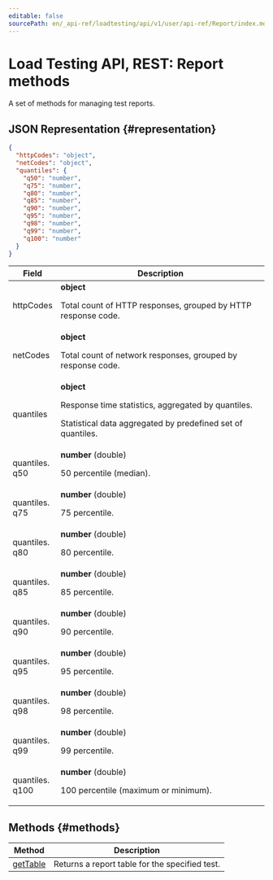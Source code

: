 ```yaml
---
editable: false
sourcePath: en/_api-ref/loadtesting/api/v1/user/api-ref/Report/index.md
---
```


# Load Testing API, REST: Report methods
A set of methods for managing test reports.
## JSON Representation {#representation}
```json 
{
  "httpCodes": "object",
  "netCodes": "object",
  "quantiles": {
    "q50": "number",
    "q75": "number",
    "q80": "number",
    "q85": "number",
    "q90": "number",
    "q95": "number",
    "q98": "number",
    "q99": "number",
    "q100": "number"
  }
}
```
 
Field | Description
--- | ---
httpCodes | **object**<br><p>Total count of HTTP responses, grouped by HTTP response code.</p> 
netCodes | **object**<br><p>Total count of network responses, grouped by response code.</p> 
quantiles | **object**<br><p>Response time statistics, aggregated by quantiles.</p> <p>Statistical data aggregated by predefined set of quantiles.</p> 
quantiles.<br>q50 | **number** (double)<br><p>50 percentile (median).</p> 
quantiles.<br>q75 | **number** (double)<br><p>75 percentile.</p> 
quantiles.<br>q80 | **number** (double)<br><p>80 percentile.</p> 
quantiles.<br>q85 | **number** (double)<br><p>85 percentile.</p> 
quantiles.<br>q90 | **number** (double)<br><p>90 percentile.</p> 
quantiles.<br>q95 | **number** (double)<br><p>95 percentile.</p> 
quantiles.<br>q98 | **number** (double)<br><p>98 percentile.</p> 
quantiles.<br>q99 | **number** (double)<br><p>99 percentile.</p> 
quantiles.<br>q100 | **number** (double)<br><p>100 percentile (maximum or minimum).</p> 

## Methods {#methods}
Method | Description
--- | ---
[getTable](getTable.md) | Returns a report table for the specified test.